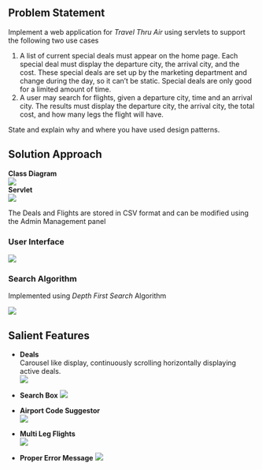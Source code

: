 
## Problem Statement
Implement a web application for *Travel Thru Air* using servlets to support the following two use cases
1. A list of current special deals must appear on the home page. Each special deal must display the departure city, the arrival city, and the cost. These special deals are set up by the marketing department and change during the day, so it can’t be static. Special deals are only good for a limited amount of time.
2. A user may search for flights, given a departure city, time and an arrival city. The results must display the departure city, the arrival city, the total cost, and how many legs the flight will have.  

State and explain why and where you have used design patterns.

## Solution Approach
**Class Diagram**  
![](https://i.imgur.com/vQaQPXq.png)  
**Servlet**  
![](https://i.imgur.com/2gm505D.png)

The Deals and Flights are stored in CSV format and can be modified using the Admin Management panel

### User Interface
![](https://i.imgur.com/OqZslnB.png)

### Search Algorithm
Implemented using *Depth First Search* Algorithm  

![](https://i.imgur.com/lU6YgjZ.png)


## Salient Features
- **Deals**  
    Carousel like display, continuously scrolling horizontally displaying active deals.  
    ![](https://i.imgur.com/xDjDw8r.png)

- **Search Box**
    ![](https://i.imgur.com/RQWazh7.png)

- **Airport Code Suggestor**  
    ![](https://i.imgur.com/faqyjrd.png)

- **Multi Leg Flights**  
    ![](https://i.imgur.com/PfIl139.png)


- **Proper Error Message**
    ![](https://i.imgur.com/rX7nC7V.png)
